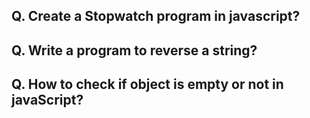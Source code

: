 ## Q. Create a Stopwatch program in javascript?
## Q. Write a program to reverse a string?
## Q. How to check if object is empty or not in javaScript?